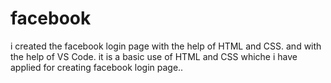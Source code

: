 # facebook
i created the facebook login page with the help of HTML and CSS. and with the help of VS Code. it is a basic use of HTML and CSS whiche i have applied for creating facebook login page.. 
